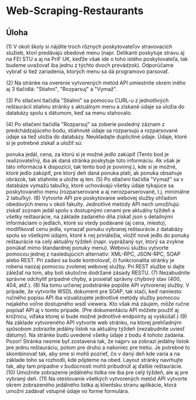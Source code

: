 # Web-Scraping-Restaurants

## Úloha

(1) V okolí školy si nájdite troch rôznych poskytovateľov stravovacích služieb, ktorí predávajú obedové menu (napr. Delikanti poskytuje stravu aj na FEI STU a aj na PriF UK, keďže však ide o toho istého poskytovateľa, tak budeme uvažovať iba jednu z týchto dvoch prevádzok). Odporúčame vybrať si tiež zariadenia, ktorých menu sa dá programovo parsovať.

(2) Na stránke na overenie vytvorených metód API umiestnite okrem iného aj 3 tlačidlá: "Stiahni", "Rozparsuj" a "Vymaž".

(3) Po stlačení tlačidla "Stiahni" sa pomocou CURL-u z jednotlivých reštaurácií stiahnu stránky s aktuálnym menu a získané údaje sa uložia do databázy spolu s dátumom, keď sa menu stahovalo.

(4) Po stlačení tlačidla "Rozparsuj" sa zoberie posledný záznam z predchádzajúceho bodu, stiahnuté údaje sa rozparsujú a rozparsované údaje sa tiež uložia do databázy. Neukladajte duplicitné údaje. Údaje, ktoré si je potrebné získať a uložiť sú:

ponuka jedál,
cena, za ktorú si je možné jedlo zakúpiť (Tento bod je realizovateľný, iba ak daná stránka poskytuje túto informáciu. Ak však je táto informácia k dispozícii, tak tento bod je povinný.),
kde si je možné, ktoré jedlo zakúpiť,
pre ktorý deň daná ponuka platí,
ak ponuka obsahuje obrázok, tak stiahnite a uložte aj ten.
(5) Po stlačení tlačidla "Vymaž" sa v databáze vymažú tabuľky, ktoré uchovávajú všetky údaje týkajúce sa poskytovaného menu (rozparserované a aj nerozparserované, t.j. minimálne 2 tabuľky).
(6) Vytvorte API pre poskytovanie webovej služby ohľadom obedových menu v okolí fakulty. Jednotlivé metódy API nech umožňujú:
získať zoznam jedál spolu s dostupnými cenami pre aktuálny týždeň a všetky reštaurácie,
na základe zadaného dňa získať json s detailnými informáciami o jedlách, ktoré sú vtedy podávané (aj cena, miesto),
modifikovať cenu jedla,
vymazať ponuku vybranej reštaurácie z databázy spolu so všetkými údajmi, ktoré k nej prináležia,
vložiť nové jedlo do ponuky reštaurácie na celý aktuálny týždeň (napr. vyprážaný syr, ktorý sa zvykne ponúkať mimo štandardnej ponuky menu).
Webovú službu vytvorte pomocou jednej z nasledujúcich alternatív: XML-RPC, JSON-RPC, SOAP alebo REST. Pri zadaní sa bude kontrolovať, či funkcionalita stránky je robena naozaj pomocou zvolenej webovej služby. Pri REST službe si dajte záležať na tom, aby boli skutočne dodržané zásady RESTU.
(7) Nezabudnite správne odchytiť prípadné chyby, a posielať správny chybový stav (400, 404, atď.).
(8) Na tomu určenej podstránke popíšte API vytvorenej služby. V prípade, že vytvoríte WSDL dokument pre SOAP, tak stačí, keď namiesto ručného popisu API iba vizualizujete jednotlivé metódy služby pomocou nejakého voľne dostupného wsdl viewera. Kto však má záujem, môže ručne popísať API aj v tomto prípade. (Pre dokumentáciu API môžete použiť aj knižnicu, vďaka ktorej si bude možné jednotlivé endpointy aj vyskúšať.)
(9) Na základe vytvoreného API vytvorte web stránku, na ktorej prehľadným spôsobom zobrazíte jedálny lístok na aktuálny týždeň (nezabudnite uviesť dátumy). Na stránke budú uvedené všetky údaje z bodu 4 tohoto zadania. Pozor! Stránka nesmie byť zostavená tak, že najprv sa zobrazí jedálny lístok pre jednu reštauráciu, potom pre druhú a nakoniec pre tretiu. Je potrebné to skombinovať tak, aby sme si mohli pozrieť, čo v daný deň kde varia a na základe toho sa rozhodli, kde pôjdeme na obed. Layout stránky navrhujte tak, aby tam prípadne v budúcnosti mohli pribudnúť aj ďalšie reštaurácie.
(10) Umožnite zobrazenie jedálného lístka nie iba pre celý týždeň, ale aj pre vybraný deň.
(11) Na otestovanie všetkých vytvorených metód API vytvorte okrem zobrazeného jedálného lístka aj klientsku stranu aplikácie, ktorá umožní zadávať vstupné údaje vo forme formulára.

